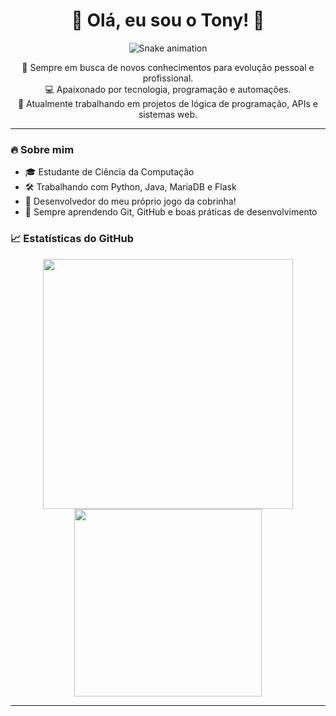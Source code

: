 <h1 align="center">🐍 Olá, eu sou o Tony! 🐍</h1>

<p align="center">
  <img src="https://raw.githubusercontent.com/antonioCtony/antonioCtony/output/github-contribution-grid-snake.svg" alt="Snake animation" />
</p>

<p align="center">
  🎯 Sempre em busca de novos conhecimentos para evolução pessoal e profissional.<br>
  💻 Apaixonado por tecnologia, programação e automações.<br>
  🚀 Atualmente trabalhando em projetos de lógica de programação, APIs e sistemas web.<br>
</p>

---

### 🔥 Sobre mim
- 🎓 Estudante de Ciência da Computação
- 🛠️ Trabalhando com Python, Java, MariaDB e Flask
- 🐍 Desenvolvedor do meu próprio jogo da cobrinha!
- 🌱 Sempre aprendendo Git, GitHub e boas práticas de desenvolvimento


### 📈 Estatísticas do GitHub
<p align="center">
  <img src="https://github-readme-stats.vercel.app/api?username=antonioCtony&show_icons=true&theme=dark" width="400"/>
  <img src="https://github-readme-stats.vercel.app/api/top-langs/?username=antonioCtony&layout=compact&theme=dark" width="300"/>
</p>

---


